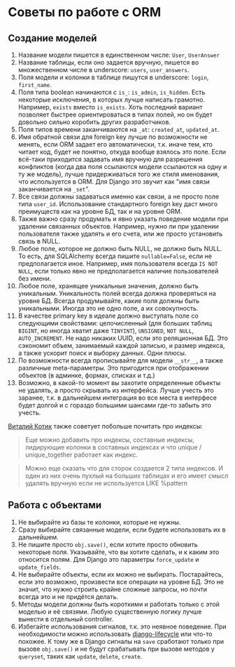 # Советы по работе с ORM

## Создание моделей

1. Название модели пишется в единственном числе: `User`, `UserAnswer`
1. Название таблицы, если оно задается вручную, пишется во множественном числе в underscore: `users`, `user_answers`.
1. Поля модели и колонки в таблице пишутся в underscore: `login`, `first_name`.
1. Поля типа boolean начинаются с `is_`: `is_admin`, `is_hidden`. Есть некоторые исключения, в которых лучше написать грамотно. Например, `exists` вместо `is_exists`. Хоть последний вариант позволяет быстрее ориентироваться в типах полей, но он будет довольно сильно коробить других разработчиков.
1. Поля типов времени заканчиваются на `_at`: `created_at`, `updated_at`.
1. Имя обратной связи для foreign key лучше по возможности не менять, если ORM задает его автоматически, т.к. иначе тем, кто читает код, будет не понятно, откуда вообще взялось это поле. Если всё-таки приходится задавать имя вручную для разрешения конфликтов (когда два поля ссылаются модели ссылаются на одну и ту же модель), лучше придерживаться того же стиля именования, что используется в ORM. Для Django это звучит как "имя связи заканчивается на `_set`".
1. Все связи должны задаваться именно как связи, а не просто поле типа `user_id`. Использование стандартного foreign key даст много преимуществ как на уровне БД, так и на уровне ORM.
1. Также важно сразу продумать и явно указать поведение модели при удалении связанных объектов. Например, нужно ли при удалении пользователя также удалять и его счета, или же просто установить связь в NULL.
1. Любое поле, которое не должно быть NULL, не должно быть NULL. То есть, для SQLAlchemy всегда пишите `nullable=False`, если не предполагается иное. Например, имя пользователя всегда `IS NOT NULL`, если только явно не предполагается наличие пользователей без имени.
1. Любое поле, хранящее уникальные значения, должно быть уникальным. Уникальность полей всегда должна проверяться на уровне БД. Всегда продумывайте, какие поля должны быть уникальными. Иногда это не одно поле, а их совокупность.
1. В качестве primary key в идеале должно выступать поле со следующими свойствами: целочисленный (для больших таблиц `BIGINT`, но иногда хватит даже `TINYINT`), `UNSIGNED`, `NOT NULL`, `AUTO_INCREMENT`. Не надо никаких UUID, если это реляционная БД. Это сэкономит объем, занимаемый каждой записью, и размер индекса, а также ускорит поиск и выборку данных. Одни плюсы.
1. По возможности всегда прописывайте для модели `__str__`, а также различные meta-параметры. Это пригодится при отображении объектов (в админке, формах, списках и т.д.)
1. Возможно, в какой-то момент вы захотите определенные объекты не удалять, а просто скрывать из интерфейса. Лучше учесть это заранее, т.к. в дальнейшем интеграция во все места в интерфесе будет долгой и с гораздо большими шансами где-то забыть это учесть.


[Виталий Котик](https://github.com/kotik) также советует побольше почитать про индексы:

> Еще можно добавить про индексы, составные индексы, лидирующие колонки в составных индексах и что unique / unique_together работает как индекс.

> Можно еще сказать что для сторок создается 2 типа индексов. И один из них очень пухлый на больших таблицах и его имеет смысл удалять вручную если не используется LIKE %pattern


## Работа с объектами

1. Не выбирайте из базы те колонки, которые не нужны.
1. Сразу выбирайте связанные модели, если будете использовать их в дальнейшем.
1. Не пишите просто `obj.save()`, если хотите просто обновить некоторые поля. Указывайте, что вы хотите сделать, и к каким это относится полям. Для Django это параметры `force_update` и `update_fields`.
1. Не выбирайте объекты, если их можно не выбирать. Постарайтесь, если это возможно, произвести все операции на уровне БД. Это не значит, что нужно строить крайне сложные запросы, но почти всегда это и не придётся делать.
1. Методы модели должны быть короткими и работать только с этой моделью и её связями. Любую существенную логику лучше вынести в отдельный controller.
1. Избегайте использования сигналов, т.к. это неявное поведение. При необходимости можно использовать [django-lifecycle](https://t.me/itgram_channel/134) или что-то похожее. К тому же в Django сигналы на `save` сработают только при вызове `obj.save()` и не будут срабатывать при вызове методов у `queryset`, таких как `update`, `delete`, `create`.
